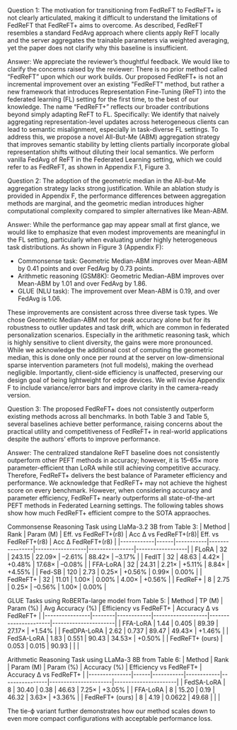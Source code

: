 Question 1: The motivation for transitioning from FedReFT to FedReFT+ is not clearly articulated, making it difficult to understand the limitations of FedReFT that FedReFT+ aims to overcome. As described, FedReFT resembles a standard FedAvg approach where clients apply ReFT locally and the server aggregates the trainable parameters via weighted averaging, yet the paper does not clarify why this baseline is insufficient.

Answer:
We appreciate the reviewer’s thoughtful feedback. We would like to clarify the concerns raised by the reviewer:  There is no prior method called “FedReFT” upon which our work builds. Our proposed FedReFT+ is not an incremental improvement over an existing "FedReFT" method, but rather a new framework that introduces Representation Fine-Tuning (ReFT) into the federated learning (FL) setting for the first time, to the best of our knowledge. 
The name “FedReFT+” reflects our broader contributions beyond simply adapting ReFT to FL. Specifically: 
We identify that naively aggregating representation-level updates across heterogeneous clients can lead to semantic misalignment, especially in task-diverse FL settings. 
To address this, we propose a novel All-But-Me (ABM) aggregation strategy that improves semantic stability by letting clients partially incorporate global representation shifts without diluting their local semantics. We perform vanilla FedAvg of ReFT in the Federated Learning setting, which we could refer to as FedReFT, as shown in Appendix F.1, Figure 3. 

Question 2: The adoption of the geometric median in the All-but-Me aggregation strategy lacks strong justification. While an ablation study is provided in Appendix F, the performance differences between aggregation methods are marginal, and the geometric median introduces higher computational complexity compared to simpler alternatives like Mean-ABM.

Answer:
While the performance gap may appear small at first glance, we would like to emphasize that even modest improvements are meaningful in the FL setting, particularly when evaluating under highly heterogeneous task distributions. As shown in Figure 3 (Appendix F):
  - Commonsense task: Geometric Median-ABM improves over Mean-ABM by 0.41 points and over FedAvg by 0.73 points. 
  - Arithmetic reasoning (GSM8K): Geometric Median-ABM improves over Mean-ABM by 1.01 and over FedAvg by 1.86. 
  - GLUE (NLU task): The improvement over Mean-ABM is 0.19, and over FedAvg is 1.06. 

These improvements are consistent across three diverse task types. We chose Geometric Median-ABM not for peak accuracy alone but for its robustness to outlier updates and task drift, which are common in federated personalization scenarios. Especially in the arithmetic reasoning task, which is highly sensitive to client diversity, the gains were more pronounced. While we acknowledge the additional cost of computing the geometric median, this is done only once per round at the server on low-dimensional sparse intervention parameters (not full models), making the overhead negligible. Importantly, client-side efficiency is unaffected, preserving our design goal of being lightweight for edge devices. We will revise Appendix F to include variance/error bars and improve clarity in the camera-ready version. 

Question 3: 
The proposed FedReFT+ does not consistently outperform existing methods across all benchmarks. In both Table 3 and Table 5, several baselines achieve better performance, raising concerns about the practical utility and competitiveness of FedReFT+ in real-world applications despite the authors’ efforts to improve performance.  

Answer: The centralized standalone ReFT baseline does not consistently outperform other PEFT methods in accuracy; however, it is 15–65× more parameter-efficient than LoRA while still achieving competitive accuracy. Therefore, FedReFT+ delivers the best balance of Parameter efficiency and performance. We acknowledge that FedReFT+ may not achieve the highest score on every benchmark. However, when considering accuracy and parameter efficiency, FedReFT+ nearly outperforms all state-of-the-art PEFT methods in Federated Learning settings. The following tables shows show how much FedReFT+ efficient compre to the SOTA appraoches. 

Commonsense Reasoning Task using LlaMa-3.2 3B from Table 3:
| Method     | Rank | Param (M) | Eff. vs FedReFT+(r8) | Acc Δ vs FedReFT+(r8)| Eff. vs FedReFT+(r8) | Acc Δ FedReFT+(r8) |
|------------|------|-----------|----------------|------------------|----------------|------------------|
| FLoRA      | 32   | 243.15    | 22.09×         | –2.61%           | 88.42×         | –3.17%           |
| FedIT      | 32   | 48.63     | 4.42×          | +0.48%           | 17.68×         | –0.08%           |
| FFA-LoRA   | 32   | 24.31     | 2.21×          | +5.11%           | 8.84×          | +4.55%           |
| Fed-SB     | 120  | 2.73      | 0.25×          | +0.56%           | 0.99×          | 0.00%            |
| FedReFT+ | 32   | 11.01     | 1.00×          | 0.00%            | 4.00×          | +0.56%           |
| FedReF+ | 8    | 2.75      | 0.25×          | –0.56%           | 1.00×          | 0.00%            |


GLUE Tasks using RoBERTa-large model from Table 5:
| Method         | TP (M) | Param (%) | Avg Accuracy (%) | Efficiency vs FedReFT+ | Accuracy Δ vs FedReFT+ |
|----------------|--------|------------|-------------------|----------------------|----------------------|
| FFA-LoRA       | 1.44   | 0.405      | 89.39             | 27.17×               | +1.54%               |
| FedDPA-LoRA    | 2.62   | 0.737      | 89.47             | 49.43×               | +1.46%               |
| FedSA-LoRA     | 1.83   | 0.551      | 90.43             | 34.53×               | +0.50%               |
| FedReFT+ (ours)      | 0.053  | 0.015      | 90.93             |                |                 |


Arithmetic Reasoning Task using LLaMa-3 8B from Table 6:
| Method        | Rank | Param (M) | Param (%) | Accuracy (%) | Efficiency vs FedReFT+ | Accuracy Δ vs FedReFT+ |
|---------------|------|-----------|------------|----------------|----------------------|----------------------|
| FedSA-LoRA    | 8    | 30.40     | 0.38       | 46.63          | 7.25×                | +3.05%               |
| FFA-LoRA      | 8    | 15.20     | 0.19       | 46.32          | 3.63×                | +3.36%               |
| FedReFT+ (ours)    | 8    | 4.19      | 0.0622     | 49.68          |                 |                |

The tie-ϕ variant further demonstrates how our method scales down to even more compact configurations with acceptable performance loss. 
